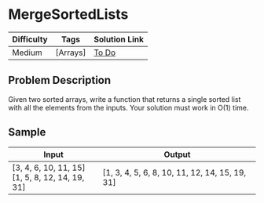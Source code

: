 # MergeSortedLists

| Difficulty | Tags | Solution Link
| --- | --- | --- | 
| Medium | [Arrays] | [To Do]() | 


## Problem Description

Given two sorted arrays, write a function that returns a single sorted list with all the elements from the inputs.  Your solution must work in O(1) time.

## Sample

| Input | Output |
| --- | --- |
| [3, 4, 6, 10, 11, 15] <br> [1, 5, 8, 12, 14, 19, 31] | [1, 3, 4, 5, 6, 8, 10, 11, 12, 14, 15, 19, 31] |
